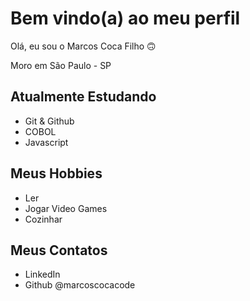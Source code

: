 # Bem vindo(a) ao meu perfil

Olá, eu sou o Marcos Coca Filho 🙃

Moro em São Paulo - SP


## Atualmente Estudando

 - Git & Github
 - COBOL
 - Javascript

## Meus Hobbies
 
 - Ler
 - Jogar Video Games
 - Cozinhar
 
 ## Meus Contatos 
 
 - LinkedIn 
 - Github @marcoscocacode
